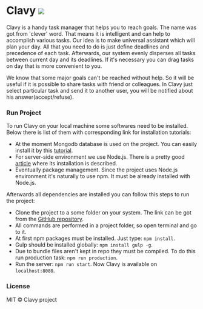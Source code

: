 # Clavy [![](https://travis-ci.org/atomiomi/clavy.svg?branch=master)](https://travis-ci.org/atomiomi/clavy/builds)

Clavy is a handy task manager that helps you to reach goals. The name was got from 'clever' word. That means it is intelligent and can help to accomplish various tasks. Our idea is to make universal assistant which will plan your day. All that you need to do is just define deadlines and precedence of each task. Afterwards, our system evenly disperses all tasks between current day and its deadlines. If it's necessary you can drag tasks on day that is more convenient to you.

We know that some major goals can't be reached without help. So it will be useful if it is possible to share tasks with friend or colleagues. In Clavy just select particular task and send it to another user, you will be notified about his answer(accept/refuse).

### Run Project
To run Clavy on your local machine some softwares need to be installed. Below there is list of them with  corresponding link for installation tutorials:
* At the moment Mongodb database is used on the project. You can easily install it by this [tutorial](http://docs.mongodb.org/manual/installation/). 
* For server-side environment we use Node.js. There is a pretty good [article](https://docs.npmjs.com/getting-started/installing-node) where its installation is described.
* Eventually package management. Since the project uses Node.js environment it's naturally to use npm. It must be already installed with Node.js.

Afterwards all dependencies are installed you can follow this steps to run the project:
* Clone the project to a some folder on your system. The link can be got from the [GitHub repository](https://github.com/atomiomi/clavy).
* All commands are performed in a project folder, so open terminal and go to it.
* At first npm packages must be installed. Just type: `npm install`.
* Gulp should be installed globally: `npm install gulp -g`.
* Due to bundle files aren't kept in repo they must be compiled. To do this run production task: `npm run production`.
* Run the server: `npm run start`. Now Clavy is available on `localhost:8080`.

### License
MIT © Clavy project
